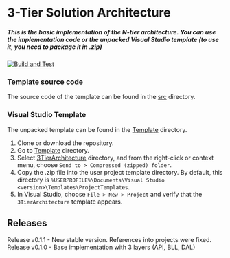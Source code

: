 # 3-Tier Solution Architecture
##### _This is the basic implementation of the N-tier architecture. You can use the implementation code or the unpacked Visual Studio template (to use it, you need to package it in .zip)_
[![Build and Test](https://github.com/nantonov/3TierArchitectureSolutionTemplate/actions/workflows/build.yml/badge.svg)](https://github.com/nantonov/3TierArchitectureSolutionTemplate/actions/workflows/build.yml)

### Template source code
The source code of the template can be found in the [src](src) directory.

### Visual Studio Template
The unpacked template can be found in the [Template](Template) directory.

1. Clone or download the repository.
2. Go to [Template](Template) directory.
3. Select [3TierArchitecture](Template/3TierArchitecture) directory, and from the right-click or context menu, choose `Send to > Compressed (zipped) folder`.
4. Copy the .zip file into the user project template directory. By default, this directory is `%USERPROFILE%\Documents\Visual Studio <version>\Templates\ProjectTemplates`.
5. In Visual Studio, choose `File > New > Project` and verify that the `3TierArchitecture` template appears.


## Releases
Release v0.1.1 - New stable version. References into projects were fixed.
Release v0.1.0 - Base implementation with 3 layers (API, BLL, DAL)

